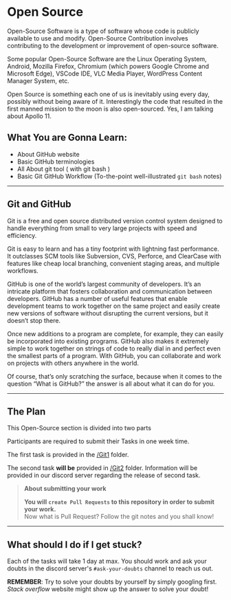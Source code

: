 # Open Source

Open-Source Software is a type of software whose code is publicly available to use and modify. Open-Source Contribution involves contributing to the development or improvement of open-source software.

Some popular Open-Source Software are the Linux Operating System, Android, Mozilla Firefox, Chromium (which powers Google Chrome and Microsoft Edge), VSCode IDE, VLC Media Player, WordPress Content Manager System, etc.

Open Source is something each one of us is inevitably using every day, possibly without being aware of it. Interestingly the code that resulted in the first manned mission to the moon is also open-sourced. Yes, I am talking about Apollo 11.

## What You are Gonna Learn:

- About GitHub website
- Basic GitHub terminologies
- All About git tool ( with git bash )
- Basic Git GitHub Workflow (To-the-point well-illustrated `git bash` notes)

---------------------
## Git and GitHub
Git is a free and open source distributed version control system designed to handle everything from small to very large projects with speed and efficiency.

Git is easy to learn and has a tiny footprint with lightning fast performance. It outclasses SCM tools like Subversion, CVS, Perforce, and ClearCase with features like cheap local branching, convenient staging areas, and multiple workflows.

GitHub is one of the world’s largest community of developers. It’s an intricate platform that fosters collaboration and communication between developers. GitHub has a number of useful features that enable development teams to work together on the same project and easily create new versions of software without disrupting the current versions, but it doesn’t stop there.

Once new additions to a program are complete, for example, they can easily be incorporated into existing programs. GitHub also makes it extremely simple to work together on strings of code to really dial in and perfect even the smallest parts of a program. With GitHub, you can collaborate and work on projects with others anywhere in the world.

Of course, that’s only scratching the surface, because when it comes to the question “What is GitHub?” the answer is all about what it can do for you.

---------------------
## The Plan

This Open-Source section is divided into two parts

Participants are required to submit their Tasks in one week time.

The first task is provided in the [/Git1](./Git1/README.md) folder.

The second task **will be** provided in [/Git2](./Git2/README.md) folder.
Information will be provided in our discord server regarding the release of second task.

> **About submitting your work**
>
> **You will `create Pull Requests` to this repository in order to submit your work.** <br>
> Now what is Pull Request? Follow the git notes and you shall know!

-----------------------
## What should I do if I get stuck?

Each of the tasks will take 1 day at max. You should work and ask your doubts in the discord server's `#ask-your-doubts` channel to reach us out.

**REMEMBER**: Try to solve your doubts by yourself by simply googling first.  
_Stack overflow_ website might show up the answer to solve your doubt!


